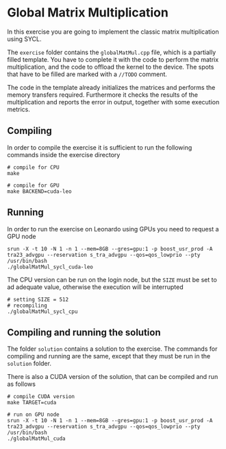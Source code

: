 # Global Matrix Multiplication
In this exercise you are going to implement the classic matrix multiplication using SYCL.

The `exercise` folder contains the `globalMatMul.cpp` file, which is a partially filled template. You have to complete it with the code to perform the matrix multiplication, and the code to offload the kernel to the device. The spots that have to be filled are marked with a `//TODO` comment.

The code in the template already initializes the matrices and performs the memory transfers required. Furthermore it checks the results of the multiplication and reports the error in output, together with some execution metrics. 

## Compiling
In order to compile the exercise it is sufficient to run the following commands inside the exercise directory
```shell
# compile for CPU
make

# compile for GPU
make BACKEND=cuda-leo
```

## Running
In order to run the exercise on Leonardo using GPUs you need to request a GPU node
```shell
srun -X -t 10 -N 1 -n 1 --mem=8GB --gres=gpu:1 -p boost_usr_prod -A tra23_advgpu --reservation s_tra_advgpu --qos=qos_lowprio --pty /usr/bin/bash
./globalMatMul_sycl_cuda-leo
```
The CPU version can be run on the login node, but the `SIZE` must be set to ad adequate value, otherwise the execution will be interrupted
```shell
# setting SIZE = 512
# recompiling
./globalMatMul_sycl_cpu
```

## Compiling and running the solution
The folder `solution` contains a solution to the exercise. The commands for compiling and running are the same, except that they must be run in the `solution` folder.

There is also a CUDA version of the solution, that can be compiled and run as follows
```shell
# compile CUDA version
make TARGET=cuda

# run on GPU node
srun -X -t 10 -N 1 -n 1 --mem=8GB --gres=gpu:1 -p boost_usr_prod -A tra23_advgpu --reservation s_tra_advgpu --qos=qos_lowprio --pty /usr/bin/bash
./globalMatMul_cuda
```
